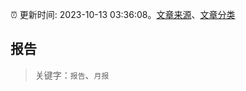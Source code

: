 :alarm_clock: 更新时间: 2023-10-13 03:36:08。[文章来源](/README.md)、[文章分类](/TAGS.md)

## 报告


> 关键字：`报告`、`月报`



